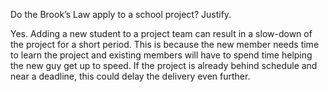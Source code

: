 <panel header="{{ icon_Q_A }} Brook’s Law vs school project">
<question has-input="true">

Do the Brook’s Law apply to a school project? Justify.

<div slot="answer">

Yes. Adding a new student to a project team can result in a slow-down of the project for a short period. This is because the new member needs time to learn the project and existing members will have to spend time helping the new guy get up to speed. If the project is already behind schedule and near a deadline, this could delay the delivery even further.

</div>
</question>
</panel>
